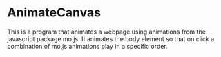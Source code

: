 # AnimateCanvas

This is a program that animates a webpage using animations from the javascript package mo.js. It animates the body element so that on click 
a combination of mo.js animations play in a specific order.